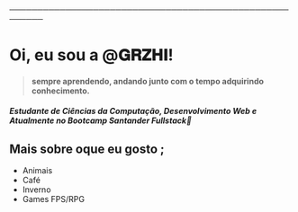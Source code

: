 ────────────────────────────────────────────────────────

# **Oi, eu sou a @𝐆𝐑𝐙𝐇𝐈!**  

>#### sempre aprendendo, andando junto com o tempo adquirindo conhecimento.

##### Estudante de Ciências da Computação, Desenvolvimento Web e Atualmente no Bootcamp Santander Fullstack💖
 ## **Mais sobre oque eu gosto** ;
 * Animais
 * Café
 * Inverno
 * Games FPS/RPG
 
